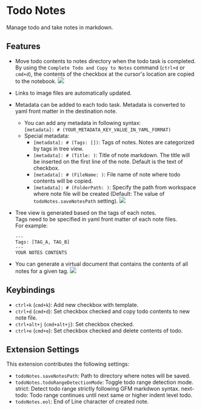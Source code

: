 # Todo Notes

Manage todo and take notes in markdown.

## Features

* Move todo contents to notes directory when the todo task is completed.  
  By using the `Complete Todo and Copy to Notes` command (`ctrl+d` or `cmd+d`), the contents of the checkbox at the cursor's location are copied to the notebook.
  ![](https://github.com/pixel-png/todo-notes/blob/master/images/complete-todo-explanation.gif)
  
* Links to image files are automatically updated.  
* Metadata can be added to each todo task. Metadata is converted to yaml front matter in the destination note.  
  - You can add any metadata in following syntax:   
    `[metadata]: # (YOUR_METADATA_KEY_VALUE_IN_YAML_FORMAT)`
  - Special metadata:  
    - `[metadata]: # (Tags: [])`: Tags of notes. Notes are categorized by tags in tree view.
    - `[metadata]: # (Title: )`: Title of note markdown. The title will be inserted on the first line of the note. Default is the text of checkbox.
    - `[metadata]: # (FileName: )`: File name of note where todo contents will be copied.
    - `[metadata]: # (FolderPath: )`: Specify the path from workspace where note file will be created (Default: The value of `todoNotes.saveNotesPath` setting).
  ![](https://github.com/pixel-png/todo-notes/blob/master/images/metadata-explanation.gif)
* Tree view is generated based on the tags of each notes.  
    Tags need to be specified in yaml front matter of each note files.  
    For example:
    ```
    ---
    Tags: [TAG_A, TAG_B]
    ---
    YOUR NOTES CONTENTS
    ```
* You can generate a virtual document that contains the contents of all notes for a given tag.
  ![](https://github.com/pixel-png/todo-notes/blob/master/images/tag-tree-explanation.gif)

## Keybindings
* `ctrl+k` (`cmd+k`): Add new checkbox with template.
* `ctrl+d` (`cmd+d`): Set checkbox checked and copy todo contents to new note file.
* `ctrl+alt+j` (`cmd+alt+j`): Set checkbox checked.
* `ctrl+e` (`cmd+e`): Set checkbox checked and delete contents of todo.

## Extension Settings

This extension contributes the following settings:

* `todoNotes.saveNotesPath`: Path to directory where notes will be saved.
* `todoNotes.todoRangeDetectionMode`: Toggle todo range detection mode. strict: Detect todo range strictly following GFM markdwon syntax. next-todo: Todo range continues until next same or higher indent level todo.
* `todoNotes.eol`: End of Line character of created note.


